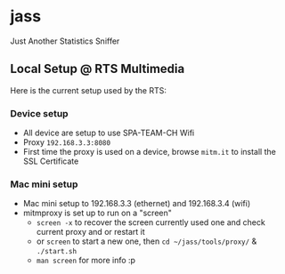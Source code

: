 # jass
Just Another Statistics Sniffer

## Local Setup @ RTS Multimedia

Here is the current setup used by the RTS:
### Device setup
- All device are setup to use SPA-TEAM-CH Wifi
- Proxy ```192.168.3.3:8080```
- First time the proxy is used on a device, browse ```mitm.it``` to install the SSL Certificate

### Mac mini setup
- Mac mini setup to 192.168.3.3 (ethernet) and 192.168.3.4 (wifi)
- mitmproxy is set up to run on a "screen"
  - ```screen -x``` to recover the screen currently used one and check current proxy and or restart it
  - or ```screen``` to start a new one, then ```cd ~/jass/tools/proxy/``` & ```./start.sh```
  - ```man screen``` for more info :p

